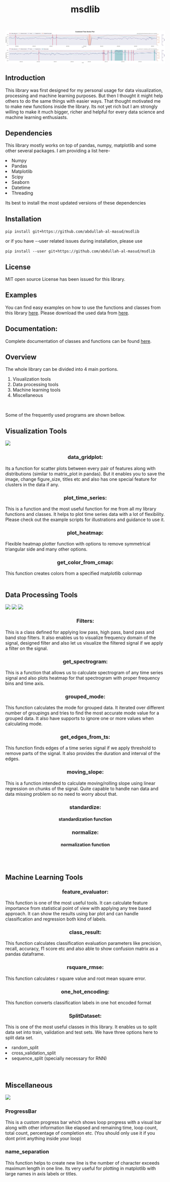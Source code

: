 <center>
<h1>
  msdlib
</h1>
</center>
<br>


![](msdlib/images/Combined%20Time%20Series%20Plot.jpg)
<br>


<h2>
    Introduction
</h2>

This library was first designed for my personal usage for data visualization, processing and machine learning purposes. But then I thought it might help others to do the same things with easier ways. That thought motivated me to make new functions inside the library. Its not yet rich but I am strongly willing to make it much bigger, richer and helpful for every data science and machine learning enthusiasts.
<br>


<h2>
    Dependencies
</h2>

This library mostly works on top of pandas, numpy, matplotlib and some other several packages. I am providing a list here-
<li>Numpy</li>
<li>Pandas</li>
<li>Matplotlib</li>
<li>Scipy</li>
<li>Seaborn</li>
<li>Datetime</li>
<li>Threading</li>


Its best to install the most updated versions of these dependencies
<br>


<h2>
  Installation
</h2>

```pip install git+https://github.com/abdullah-al-masud/msdlib```

or if you have --user related issues during installation, please use

```pip install --user git+https://github.com/abdullah-al-masud/msdlib```
<br>


<h2>
    License
</h2>

MIT open source License has been issued for this library.
<br>


<h2>
  Examples
</h2>

You can find easy examples on how to use the functions and classes from this library [here](https://github.com/abdullah-al-masud/msdlib/tree/master/msdlib/examples).
Please download the used data from [here](https://github.com/abdullah-al-masud/msdlib/tree/master/msdlib/data).
<br>

<h2>
  Documentation:
</h2>

Complete documentation of classes and functions can be found [here](https://github.com/abdullah-al-masud/msdlib/blob/master/DOC.md).

<h2>
    Overview
</h2>

The whole library can be divided into 4 main portions.

1. Visualization tools
2. Data processing tools
3. Machine learning tools
4. Miscellaneous
<br>

Some of the frequently used programs are shown bellow.


<h2>
    Visualization Tools
</h2>

![](msdlib/images/All%20Columns%20Grid%20Plot.jpg)

<center><h3>
    data_gridplot:
</h3></center>

Its a function for scatter plots between every pair of features along with distributions (similar to matrix_plot in pandas). But it enables you to save the image, change figure_size, titles etc and also has one special feature for clusters in the data if any.

<center><h3>
    plot_time_series:
</h3></center>

This is a function and the most useful function for me from all my library functions and classes. It helps to plot time series data with a lot of flexibility. Please check out the example scripts for illustrations and guidance to use it.

<center><h3>
    plot_heatmap:
</h3></center>

Flexible heatmap plotter function with options to remove symmetrical triangular side and many other options.

<center><h3>
    get_color_from_cmap:
</h3></center>

This function creates colors from a specified matplotlib colormap
<br>
<br>


<h2>
    Data Processing Tools
</h2>

![](msdlib/images/filter_spectrum.png)
![](msdlib/images/filtered_freq_spectrum.png)
![](msdlib/images/time_series_filtered.png)

<center><h3>
    Filters:
</h3></center>

This is a class defined for applying low pass, high pass, band pass and band stop filters. It also enables us to visualize frequency domain of the signal, designed filter and also let us visualize the filtered signal if we apply a filter on the signal.

<center><h3>
    get_spectrogram:
</h3></center>

This is a function that allows us to calculate spectrogram of any time series signal and also plots heatmap for that spectrogram with proper frequency bins and time axis.

<center><h3>
    grouped_mode:
</h3></center>

This function calculates the mode for grouped data. It iterated over different number of groupings and tries to find the most accurate mode value for a grouped data. It also have supports to ignore one or more values when calculating mode.

<center><h3>
    get_edges_from_ts:
</h3></center>

This function finds edges of a time series signal if we apply threshold to remove parts of the signal. It also provides the duration and interval of the edges.

<center><h3>
    moving_slope:
</h3></center>

This is a function intended to calculate moving/rolling slope using linear regression on chunks of the signal. Quite capable to handle nan data and data missing problem so no need to worry about that.

<center><h3>
    standardize: <h4>standardization function</h4>
</h3></center>

<center><h3>
    normalize: <h4>normalization function</h4>
</h3></center>
<br>
<br>



<h2>
    Machine Learning Tools
</h2>

<center><h3>
    feature_evaluator:
</h3></center>

This function is one of the most useful tools. It can calculate feature importance from statistical point of view with applying any tree based approach. It can show the results using bar plot and can handle classification and regression both kind of labels.

<center><h3>
    class_result: 
</h3></center>

This function calculates classification evaluation parameters like precision, recall, accuracy, f1 score etc and also able to show confusion matrix as a pandas dataframe.

<center><h3>
    rsquare_rmse: 
</h3></center>

This function calculates r square value and root mean square error.

<center><h3>
    one_hot_encoding: 
</h3></center>

This function converts classification labels in one hot encoded format

<center><h3>
    SplitDataset:
</h3></center>

This is one of the most useful classes in this library. It enables us to split data set into train, validation and test sets. We have three options here to split data set.
    <li>random_split</li>
    <li>cross_validation_split</li>
    <li>sequence_split (specially necessary for RNN)</li>
<br>
<br>


<h2>
    Miscellaneous
</h2>

![](msdlib/images/progressbar_image.PNG)

<h3>
    ProgressBar
</h3>

This is a custom progress bar which shows loop progress with a visual bar along with other information like elapsed and remaining time, loop count, total count, percentage of completion etc. (You should only use it if you dont print anything inside your loop)

<h3>
    name_separation
</h3>

This function helps to create new line is the number of character exceeds maximum length in one line. Its very useful for plotting in matplotlib with large names in axis labels or titles.
